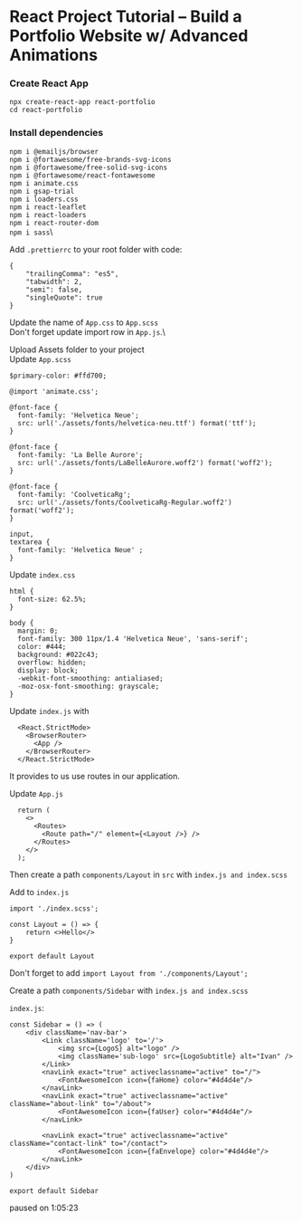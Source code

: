 # React Project Tutorial – Build a Portfolio Website w/ Advanced Animations

### Create React App
`npx create-react-app react-portfolio`\
`cd react-portfolio`

### Install dependencies
`npm i @emailjs/browser`\
`npm i @fortawesome/free-brands-svg-icons`\
`npm i @fortawesome/free-solid-svg-icons`\
`npm i @fortawesome/react-fontawesome`\
`npm i animate.css`\
`npm i gsap-trial`\
`npm i loaders.css`\
`npm i react-leaflet`\
`npm i react-loaders`\
`npm i react-router-dom`\
`npm i sass`\

Add `.prettierrc` to your root folder with code:
```
{
    "trailingComma": "es5",
    "tabwidth": 2,
    "semi": false,
    "singleQuote": true
}
```
Update the name of `App.css` to `App.scss` \
Don't forget update import row in `App.js`.\

Upload Assets folder to your project\
Update `App.scss`

```
$primary-color: #ffd700;

@import 'animate.css';

@font-face {
  font-family: 'Helvetica Neue';
  src: url('./assets/fonts/helvetica-neu.ttf') format('ttf');
}

@font-face {
  font-family: 'La Belle Aurore';
  src: url('./assets/fonts/LaBelleAurore.woff2') format('woff2');
}

@font-face {
  font-family: 'CoolveticaRg';
  src: url('./assets/fonts/CoolveticaRg-Regular.woff2') format('woff2');
}

input,
textarea {
  font-family: 'Helvetica Neue' ;
}
```

Update `index.css`
```
html {
  font-size: 62.5%;
}

body {
  margin: 0;
  font-family: 300 11px/1.4 'Helvetica Neue', 'sans-serif';
  color: #444;
  background: #022c43;
  overflow: hidden;
  display: block;
  -webkit-font-smoothing: antialiased;
  -moz-osx-font-smoothing: grayscale;
}
```
Update `index.js` with
```
  <React.StrictMode>
    <BrowserRouter>
      <App />
    </BrowserRouter>
  </React.StrictMode>
```
It provides to us use routes in our application.

Update `App.js` 
```
  return (
    <>
      <Routes>
        <Route path="/" element={<Layout />} />
      </Routes>
    </>
  );
```

Then create a path `components/Layout` in `src` with `index.js and index.scss`

Add to `index.js`
```
import './index.scss';

const Layout = () => {
    return <>Hello</>
}

export default Layout
```

Don't forget to add `import Layout from './components/Layout';`

Create a path `components/Sidebar` with `index.js and index.scss`

`index.js`:
```
const Sidebar = () => (
    <div className='nav-bar'>
        <Link className='logo' to='/'>
            <img src={LogoS} alt="logo" />  
            <img className='sub-logo' src={LogoSubtitle} alt="Ivan" />   
        </Link>
        <navLink exact="true" activeclassname="active" to="/">
            <FontAwesomeIcon icon={faHome} color="#4d4d4e"/>
        </navLink>
        <navLink exact="true" activeclassname="active" className="about-link" to="/about">
            <FontAwesomeIcon icon={faUser} color="#4d4d4e"/>
        </navLink>

        <navLink exact="true" activeclassname="active" className="contact-link" to="/contact">
            <FontAwesomeIcon icon={faEnvelope} color="#4d4d4e"/>
        </navLink>
    </div>
)

export default Sidebar
```
paused on 1:05:23
